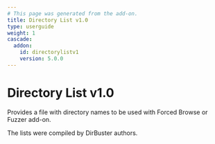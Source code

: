 ```yaml
---
# This page was generated from the add-on.
title: Directory List v1.0
type: userguide
weight: 1
cascade:
  addon:
    id: directorylistv1
    version: 5.0.0
---
```


# Directory List v1.0

Provides a file with directory names to be used with Forced Browse or Fuzzer add-on.

The lists were compiled by DirBuster authors.
